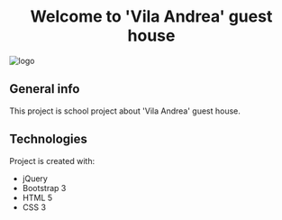 <h1 align="center"> Welcome to 'Vila Andrea' guest house</h1>

![logo](https://user-images.githubusercontent.com/33196945/77465327-b98c6100-6e08-11ea-8eb9-7f6846cce4e4.png)

## General info 
This project is school project about 'Vila Andrea' guest house.

## Technologies 
Project is created with: 
- jQuery
- Bootstrap 3
- HTML 5
- CSS 3

